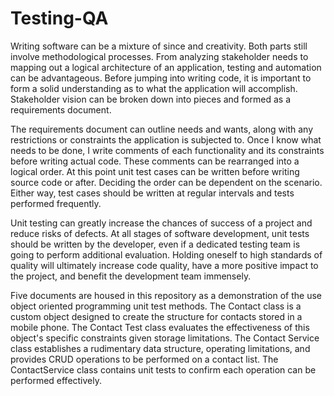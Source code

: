 # Testing-QA

Writing software can be a mixture of since and creativity. Both parts still involve methodological processes. From analyzing stakeholder needs to mapping out a logical architecture of an application, testing and automation can be advantageous. Before jumping into writing code, it is important to form a solid understanding as to what the application will accomplish. Stakeholder vision can be broken down into pieces and formed as a requirements document.

The requirements document can outline needs and wants, along with any restrictions or constraints the application is subjected to. Once I know what needs to be done, I write comments of each functionality and its constraints before writing actual code. These comments can be rearranged into a logical order. At this point unit test cases can be written before writing source code or after. Deciding the order can be dependent on the scenario. Either way, test cases should be written at regular intervals and tests performed frequently. 

Unit testing can greatly increase the chances of success of a project and reduce risks of defects. At all stages of software development, unit tests should be written by the developer, even if a dedicated testing team is going to perform additional evaluation. Holding oneself to high standards of quality will ultimately increase code quality, have a more positive impact to the project, and benefit the development team immensely.

Five documents are housed in this repository as a demonstration of the use object oriented programming unit test methods. The Contact class is a custom object designed to create the structure for contacts stored in a mobile phone. The Contact Test class evaluates the effectiveness of this object's specific constraints given storage limitations. The Contact Service class establishes a rudimentary data structure, operating limitations, and provides CRUD operations to be performed on a contact list. The ContactService class contains unit tests to confirm each operation can be performed effectively.
